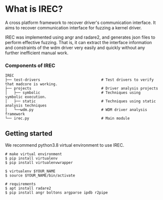 # What is IREC?
A cross platform framework to recover driver's communication interface. It aims to recover communication interface for fuzzing a kernel driver.

IREC was implemented using angr and radare2, and generates json files to perform effective fuzzing. That is, it can extract the interface information and constraints of the wdm driver very easily and quickly without any further inefficient manual work. 

### Components of IREC

```shell
IREC
├── test-drivers                            # Test drivers to verify that madcore is working.
├── projects                                # Driver analysis projects
│   ├── symbolic                            # Techniques using symbolic execution.
│   ├── static                              # Techniques using static analysis techniques
│   └──wdm.py                               # WDM driver analysis framework
└── irec.py                                 # Main module
```

## Getting started

We recommend python3.8 virtual environment to use IREC.

```shell
# make virtual environment
$ pip install virtualenv
$ pip install virtualenvwrapper

$ virtualenv $YOUR_NAME
$ source $YOUR_NAME/bin/activate

# requirements
$ apt install radare2
$ pip install angr boltons argparse ipdb r2pipe
```